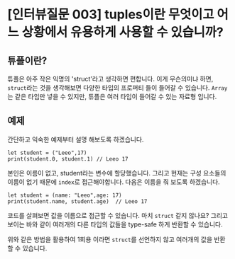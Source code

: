 # [인터뷰질문 003] tuples이란 무엇이고 어느 상황에서 유용하게 사용할 수 있습니까?

## 튜플이란?
튜플은 아주 작은 익명의 'struct'라고 생각하면 편합니다. 이게 무슨의미냐 하면, `struct`라는 것을 생각해보면 다양한 타입의 프로퍼티 들이 들어갈 수 있습니다. `Array`는 같은 타입만 넣을 수 있지만, 튜플은 여러 타입이 들어갈 수 있는 자료형 입니다.


## 예제
간단하고 익숙한 예제부터 설명 해보도록 하겠습니다.

```
let student = ("Leeo",17)
print(student.0, student.1) // Leeo 17
```

본인은 이름이 없고, student라는 변수에 할당했습니다. 그리고 현재는 구성 요소들의 이름이 없기 때문에 `index`로 접근해야합니다. 다음은 이름을 줘 보도록 하겠습니다.

```
let student = (name: "Leeo",age: 17)
print(student.name, student.age)  // Leeo 17
```

코드를 살펴보면 값을 이름으로 접근할 수 있습니다. 마치 `struct` 같지 않나요?
그리고 보이는 바와 같이 여러개의 다른 타입의 값들을 type-safe 하게 반환할 수 있습니다.

위와 같은 방법을 활용하여 1회용 이라면 `struct`를 선언하지 않고 여러개의 값을 반환할 수 있습니다.
